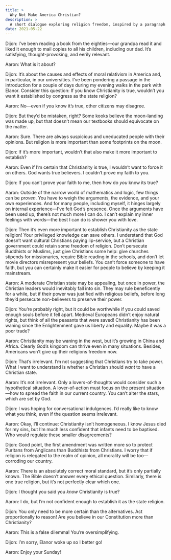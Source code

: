 ```yaml
---
title: >
  Why Not Make America Christian?
description: >
  A short dialogue exploring religion freedom, inspired by a paragraph in the introduction of _The Closing of the American Mind_ by Allan Bloom.
date: 2021-05-22
---
```


<span class="sc">Dijon:</span> I’ve been reading a book from the eighties—our grandpa read it and liked it enough to mail copies to all his children, including our dad. It’s satisfying, thought-provoking, and eerily relevant.

<span class="sc">Aaron:</span> What is it about?

<span class="sc">Dijon:</span> It’s about the causes and effects of moral relativism in America and, in particular, in our universities. I’ve been pondering a passage in the introduction for a couple of days during my evening walks in the park with Elanor. Consider this question: If you know Christianity is true, wouldn’t you want it established by congress as the state religion?

<span class="sc">Aaron:</span> No—even if _you_ know it’s true, other citizens may disagree.

<span class="sc">Dijon:</span> But they’d be mistaken, right? Some kooks believe the moon-landing was made up, but that doesn’t mean our textbooks should equivocate on the matter.

<span class="sc">Aaron:</span> Sure. There are always suspicious and uneducated people with their opinions. But religion is more important than some footprints on the moon.

<span class="sc">Dijon:</span> If it’s more important, wouldn’t that also make it more important to establish?

<span class="sc">Aaron:</span> Even if I’m certain that Christianity is true, I wouldn’t want to force it on others. God wants true believers. I couldn’t prove my faith to you.

<span class="sc">Dijon:</span> If you can’t prove your faith to me, then how do _you_ know its true?

<span class="sc">Aaron:</span> Outside of the narrow world of mathematics and logic, few things can be _proven_. You have to weigh the arguments, the evidence, and your own experiences. And for many people, including myself, it hinges largely on internal experience—I’ve felt God’s presence. Once the arguments have been used up, there’s not much more I can do. I can’t explain my inner feelings with words—the best I can do is shower you with love.

<span class="sc">Dijon:</span> Then it’s even more important to establish Christianity as the state religion! Your privileged knowledge can save others. I understand that God doesn’t want cultural Christians paying lip-service, but a Christian government could retain some freedom of religion. Don’t persecute Buddhists or Muslims, just give Christians some help: give churches stipends for missionaries, require Bible reading in the schools, and don’t let movie directors misrepresent your beliefs. You can’t force someone to have faith, but you can certainly make it easier for people to believe by keeping it mainstream.

<span class="sc">Aaron:</span> A moderate Christian state may be appealing, but once in power, the Christian leaders would inevitably fall into sin. They may rule beneficently for a while, but if their power was justified with religious beliefs, before long they’d persecute non-believers to preserve their power.

<span class="sc">Dijon:</span> You’re probably right, but it could be worthwhile if you could saved enough souls before it fell apart. Medieval Europeans didn’t enjoy natural rights, but think of all the peasants that were saved! Christianity has been waning since the Enlightenment gave us liberty and equality. Maybe it was a poor trade?

<span class="sc">Aaron:</span> Christianity may be waning in the west, but it’s growing in China and Africa. Clearly God’s kingdom can thrive even in many situations. Besides, Americans won’t give up their religions freedom now.

<span class="sc">Dijon:</span> That’s irrelevant. I’m not suggesting that Christians try to take power. What I want to understand is whether a Christian should _want_ to have a Christian state.

<span class="sc">Aaron:</span> It’s not irrelevant. Only a lovers-of-thoughts would consider such a hypothetical situation. A lover-of-action must focus on the present situation—how to spread the faith in our current country. You can’t alter the stars, which are set by God.

<span class="sc">Dijon:</span> I was hoping for conversational indulgences. I’d really like to know what you think, even if the question seems irrelevant.

<span class="sc">Aaron:</span> Okay, I’ll continue: Christianity isn’t homogeneous. I know Jesus died for my sins, but I’m much less confident that infants need to be baptised. Who would regulate these smaller disagreements?

<span class="sc">Dijon:</span> Good point, the first amendment was written more so to protect Puritans from Anglicans than Buddhists from Christians. I worry that if religion is relegated to the realm of opinion, all morality will be too—corroding our country.

<span class="sc">Aaron:</span> There is an absolutely correct moral standard, but it’s only partially known. The Bible doesn’t answer every ethical question. Similarly, there is one true religion, but it’s not perfectly clear which one.

<span class="sc">Dijon:</span> I thought you said you _know_ Christianity is true?

<span class="sc">Aaron:</span> I do, but I’m not confident enough to establish it as the state religion.

<span class="sc">Dijon:</span> You only need to be more certain than the alternatives. Act proportionally to reason! Are you believe in our Constitution more than Christianity?

<span class="sc">Aaron:</span> This is a false dilemma! You’re oversimplifying.

<span class="sc">Dijon:</span> I’m sorry, Elanor woke up so I better go!

<span class="sc">Aaron:</span> Enjoy your Sunday!
